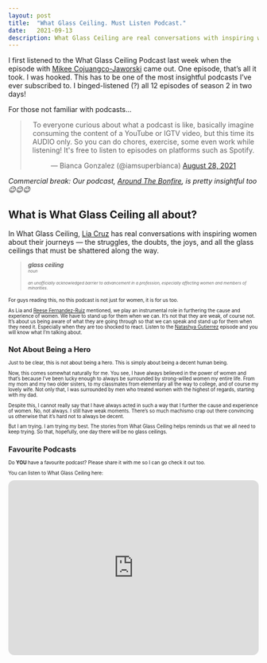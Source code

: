 ```yaml
---
layout: post
title:  "What Glass Ceiling. Must Listen Podcast."
date:   2021-09-13
description: What Glass Ceiling are real conversations with inspiring women about their journeys — the struggles, the doubts, the joys, and all the glass ceilings that must be shattered along the way..
---
```


I first listened to the What Glass Ceiling Podcast last week when the episode with [Mikee Cojuangco-Jaworski](https://open.spotify.com/episode/7df1buHm5LCk5Ky8QgyZeS?si=ezFgVI9gT3KG4UwaiiriXg&dl_branch=1) came out. One episode, that’s all it took. I was hooked. This has to be one of the most insightful podcasts I’ve ever subscribed to. I binged-listened (?) all 12 episodes of season 2 in two days!

For those not familiar with podcasts…

<center><blockquote class="twitter-tweet"><p lang="en" dir="ltr">To everyone curious about what a podcast is like, basically imagine consuming the content of a YouTube or IGTV video, but this time its AUDIO only. So you can do chores, exercise, some even work while listening! It&#39;s free to listen to episodes on platforms such as Spotify.</p>&mdash; Bianca Gonzalez (@iamsuperbianca) <a href="https://twitter.com/iamsuperbianca/status/1431616806385455105?ref_src=twsrc%5Etfw">August 28, 2021</a></blockquote> <script async src="https://platform.twitter.com/widgets.js" charset="utf-8"></script></center>

*Commercial break: Our podcast, [Around The Bonfire](/blog/around-the-bonfire-podcast-is-now-live/), is pretty insightful too 😉😉😉*

## What is What Glass Ceiling all about?

In What Glass Ceiling, [Lia Cruz](https://twitter.com/liadcruz) has real conversations with inspiring women about their journeys — the struggles, the doubts, the joys, and all the glass ceilings that must be shattered along the way.

> <small>***glass ceiling***<small><br> 
> <small>*noun*</small>
> 
> <small>*an unofficially acknowledged barrier to advancement in a profession, especially affecting women and members of minorities.*</small>

For guys reading this, no this podcast is not just for women, it is for us too.

As Lia and [Reese Fernandez-Ruiz](https://open.spotify.com/episode/6dbAFifdkKkkL54DvjnGKw?si=tfgScSNBRrqJ9tTWiS6naQ&dl_branch=1) mentioned, we play an instrumental role in furthering the cause and experience of women. We have to stand up for them when we can. It’s not that they are weak, of course not. It’s about us being aware of what they are going through so that we can speak and stand up for them when they need it. Especially when they are too shocked to react. Listen to the [Natashya Gutierrez](https://open.spotify.com/episode/0nAlVvLj2AwhVXHtTmnUx3?si=QXpIh_GHQCWxvnyH2lhZDg&dl_branch=1) episode and you will know what I’m talking about.

## Not About Being a Hero

Just to be clear, this is not about being a hero. This is simply about being a decent human being.

Now, this comes somewhat naturally for me. You see, I have always believed in the power of women and that’s because I’ve been lucky enough to always be surrounded by strong-willed women my entire life. From my mom and my two older sisters, to my classmates from elementary all the way to college, and of course my lovely wife. Not only that, I was surrounded by men who treated women with the highest of regards, starting with my dad.

Despite this, I cannot really say that I have always acted in such a way that I further the cause and experience of women. No, not always. I still have weak moments. There’s so much machismo crap out there convincing us otherwise that it’s hard not to always be decent.

But I am trying. I am trying my best. The stories from What Glass Ceiling helps reminds us that we all need to keep trying. So that, hopefully, one day there will be no glass ceilings.

## Favourite Podcasts

Do **YOU** have a favourite podcast? Please share it with me so I can go check it out too.

You can listen to What Glass Ceiling here:
<center><iframe style="border-radius:12px" src="https://open.spotify.com/embed/show/0ISsK1YqgRoRgpdpMyp40j?utm_source=generator" width="100%" height="352" frameBorder="0" allowfullscreen="" allow="autoplay; clipboard-write; encrypted-media; fullscreen; picture-in-picture" loading="lazy"></iframe></center>